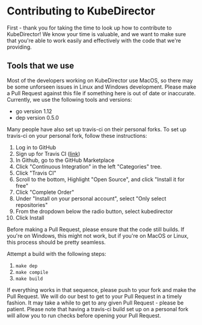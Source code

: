 # Contributing to KubeDirector

First - thank you for taking the time to look up how to contribute to KubeDirector! We know your time is valuable, and we want to make sure that you're able to work easily and effectively with the code that we're providing.

## Tools that we use

Most of the developers working on KubeDirector use MacOS, so there may be some unforseen issues in Linux and Windows development. Please make a Pull Request against this file if something here is out of date or inaccurate. Currently, we use the following tools and versions:

* go version 1.12
* dep version 0.5.0

Many people have also set up travis-ci on their personal forks. To set up travis-ci on your personal fork, follow these instructions:

1. Log in to GitHub
1. Sign up for Travis CI ([link](https://travis-ci.com/))
1. In Github, go to the GitHub Marketplace
1. Click "Continuous Integration" in the left "Categories" tree.
1. Click "Travis CI"
1. Scroll to the bottom, Highlight "Open Source", and click "Install it for free"
1. Click "Complete Order"
1. Under "Install on your personal account", select "Only select repositories"
1. From the dropdown below the radio button, select kubedirector
1. Click Install

Before making a Pull Request, please ensure that the code still builds. If you're on Windows, this might not work, but if you're on MacOS or Linux, this process should be pretty seamless.

Attempt a build with the following steps:

1. `make dep`
1. `make compile`
1. `make build`

If everything works in that sequence, please push to your fork and make the Pull Request. We will do our best to get to your Pull Request in a timely fashion. It may take a while to get to any given Pull Request - please be patient. Please note that having a travis-ci build set up on a personal fork will allow you to run checks before opening your Pull Request.
